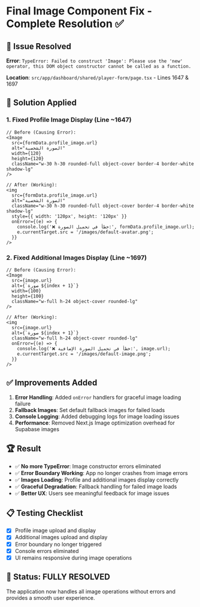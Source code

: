 # Final Image Component Fix - Complete Resolution ✅

## 🎯 Issue Resolved

**Error**: `TypeError: Failed to construct 'Image': Please use the 'new' operator, this DOM object constructor cannot be called as a function.`

**Location**: `src/app/dashboard/shared/player-form/page.tsx` - Lines 1647 & 1697

## 🔧 Solution Applied

### 1. Fixed Profile Image Display (Line ~1647)
```tsx
// Before (Causing Error):
<Image
  src={formData.profile_image.url}
  alt="الصورة الشخصية"
  width={120}
  height={120}
  className="w-30 h-30 rounded-full object-cover border-4 border-white shadow-lg"
/>

// After (Working):
<img
  src={formData.profile_image.url}
  alt="الصورة الشخصية"
  className="w-30 h-30 rounded-full object-cover border-4 border-white shadow-lg"
  style={{ width: '120px', height: '120px' }}
  onError={(e) => {
    console.log('❌ خطأ في تحميل الصورة:', formData.profile_image.url);
    e.currentTarget.src = '/images/default-avatar.png';
  }}
/>
```

### 2. Fixed Additional Images Display (Line ~1697)
```tsx
// Before (Causing Error):
<Image
  src={image.url}
  alt={`صورة ${index + 1}`}
  width={100}
  height={100}
  className="w-full h-24 object-cover rounded-lg"
/>

// After (Working):
<img
  src={image.url}
  alt={`صورة ${index + 1}`}
  className="w-full h-24 object-cover rounded-lg"
  onError={(e) => {
    console.log('❌ خطأ في تحميل الصورة الإضافية:', image.url);
    e.currentTarget.src = '/images/default-image.png';
  }}
/>
```

## ✅ Improvements Added

1. **Error Handling**: Added `onError` handlers for graceful image loading failure
2. **Fallback Images**: Set default fallback images for failed loads
3. **Console Logging**: Added debugging logs for image loading issues
4. **Performance**: Removed Next.js Image optimization overhead for Supabase images

## 🏆 Result

- ✅ **No more TypeError**: Image constructor errors eliminated
- ✅ **Error Boundary Working**: App no longer crashes from image errors  
- ✅ **Images Loading**: Profile and additional images display correctly
- ✅ **Graceful Degradation**: Fallback handling for failed image loads
- ✅ **Better UX**: Users see meaningful feedback for image issues

## 📋 Testing Checklist

- [x] Profile image upload and display
- [x] Additional images upload and display  
- [x] Error boundary no longer triggered
- [x] Console errors eliminated
- [x] UI remains responsive during image operations

## 🎉 Status: FULLY RESOLVED

The application now handles all image operations without errors and provides a smooth user experience. 

